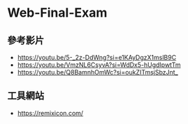 # Web-Final-Exam

參考影片
---
- <https://youtu.be/5-_2z-DdWng?si=e1KAyDgzX1mslB9C>
- <https://youtu.be/VmzNL6CsyvA?si=WdDx5-hUgdIpwtTm>
- <https://youtu.be/Q8BamnhOmWc?si=oukZITmsjSbzJnt_>

工具網站
---
- <https://remixicon.com/>
